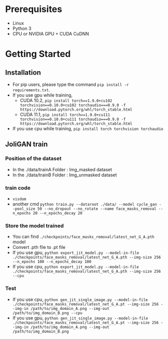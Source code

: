 # Prerequisites
- Linux
- Python 3
- CPU or NVIDIA GPU + CUDA CuDNN

# Getting Started

## Installation
  - For pip users, please type the command `pip install -r requirements.txt`.
  - If you use gpu while training, 
    - CUDA 10.2, `pip install torch==1.9.0+cu102 torchvision==0.10.0+cu102 torchaudio===0.9.0 -f https://download.pytorch.org/whl/torch_stable.html`
    - CUDA 11.1, `pip install torch==1.9.0+cu111 torchvision==0.10.0+cu111 torchaudio===0.9.0 -f https://download.pytorch.org/whl/torch_stable.html`
  - If you use cpu while training, `pip install torch torchvision torchaudio`

## JoliGAN train

### Position of the dataset
  - In the ./data/trainA Folder : Img_masked dataset
  - In the ./data/trainB Folder : Img_unmasked dataset

### train code
  - `visdom`
  - another cmd `python train.py --dataroot ./data/ --model cycle_gan --pool_size 50 --no_dropout --no_rotate --name face_masks_removal --n_epochs 20 --n_epochs_decay 20`

### Store the model trained
  - You can find `./checkpoints/face_masks_removal/latest_net_G_A.pth` model
  - Convert .pth file to .pt file
  - If you use gpu, `python export_jit_model.py --model-in-file ./checkpoints/face_masks_removal/latest_net_G_A.pth --img-size 256 --n_epochs 100 --n_epochs_decay 100`
  - If you use cpu, `python export_jit_model.py --model-in-file ./checkpoints/face_masks_removal/latest_net_G_A.pth --img-size 256 --cpu`

### Test
  - If you use cpu, `python gen_jit_single_image.py --model-in-file ./checkpoints/face_masks_removal/latest_net_G_A.pt --img-size 256 --img-in /path/to/img_domain_A.png --img-out /path/to/img_domain_B.png --cpu`
  - If you use gpu, `python gen_jit_single_image.py --model-in-file ./checkpoints/face_masks_removal/latest_net_G_A.pt --img-size 256 --img-in /path/to/img_domain_A.png --img-out /path/to/img_domain_B.png`
